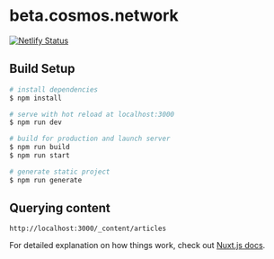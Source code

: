 # beta.cosmos.network

[![Netlify Status](https://api.netlify.com/api/v1/badges/60426089-1198-4f71-a8a0-efb726d55611/deploy-status)](https://app.netlify.com/sites/cosmos-hub-site/deploys)

## Build Setup

```bash
# install dependencies
$ npm install

# serve with hot reload at localhost:3000
$ npm run dev

# build for production and launch server
$ npm run build
$ npm run start

# generate static project
$ npm run generate
```

## Querying content

`http://localhost:3000/_content/articles`

For detailed explanation on how things work, check out [Nuxt.js docs](https://nuxtjs.org).
